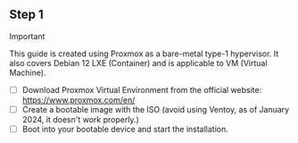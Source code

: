 ## Step 1
> [!IMPORTANT]
> This guide is created using Proxmox as a bare-metal type-1 hypervisor. It also covers Debian 12 LXE (Container) and is applicable to VM (Virtual Machine).
- [ ] Download Proxmox Virtual Environment from the official website: https://www.proxmox.com/en/
- [ ] Create a bootable image with the ISO (avoid using Ventoy, as of January 2024, it doesn't work properly.)
- [ ] Boot into your bootable device and start the installation.
